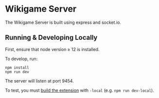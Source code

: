 # Wikigame Server

The Wikigame Server is built using express and socket.io.

## Running & Developing Locally

First, ensure that node version &ge; 12 is installed.

To develop, run:

```
npm install
npm run dev
```

The server will listen at port 9454.

To test, you must [build the extension](https://github.com/azaky/wikigame/tree/master/extension#running--developing-locally) with `-local` (e.g. `npm run dev-local`).
